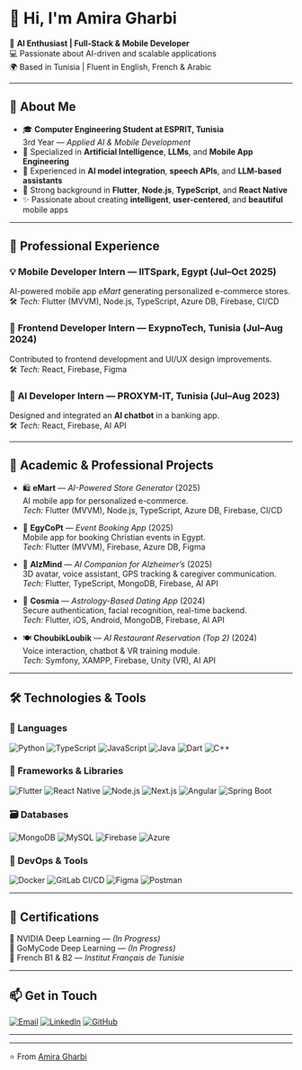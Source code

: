 <!-- 🎨 Banner -->

# 👋 Hi, I'm Amira Gharbi  

🎯 **AI Enthusiast | Full-Stack & Mobile Developer**  
💻 Passionate about AI-driven and scalable applications  
🌍 Based in Tunisia | Fluent in English, French & Arabic  

---

## 🚀 About Me
- 🎓 **Computer Engineering Student at ESPRIT, Tunisia**  
  3rd Year — *Applied AI & Mobile Development*
- 🤖 Specialized in **Artificial Intelligence**, **LLMs**, and **Mobile App Engineering**
- 🧠 Experienced in **AI model integration**, **speech APIs**, and **LLM-based assistants**
- 🧩 Strong background in **Flutter**, **Node.js**, **TypeScript**, and **React Native**
- ✨ Passionate about creating **intelligent**, **user-centered**, and **beautiful** mobile apps

---

## 💼 Professional Experience

### 💡 **Mobile Developer Intern — IITSpark, Egypt (Jul–Oct 2025)**
AI-powered mobile app *eMart* generating personalized e-commerce stores.  
🛠️ *Tech:* Flutter (MVVM), Node.js, TypeScript, Azure DB, Firebase, CI/CD  

### 🎨 **Frontend Developer Intern — ExypnoTech, Tunisia (Jul–Aug 2024)**
Contributed to frontend development and UI/UX design improvements.  
🛠️ *Tech:* React, Firebase, Figma  

### 🤖 **AI Developer Intern — PROXYM-IT, Tunisia (Jul–Aug 2023)**
Designed and integrated an **AI chatbot** in a banking app.  
🛠️ *Tech:* React, Firebase, AI API  

---

## 🧠 Academic & Professional Projects

- 🛍️ **eMart** — *AI-Powered Store Generator* (2025)  
  AI mobile app for personalized e-commerce.  
  *Tech:* Flutter (MVVM), Node.js, TypeScript, Azure DB, Firebase, CI/CD  

- 🎫 **EgyCoPt** — *Event Booking App* (2025)  
  Mobile app for booking Christian events in Egypt.  
  *Tech:* Flutter (MVVM), Firebase, Azure DB, Figma  

- 🧩 **AlzMind** — *AI Companion for Alzheimer’s* (2025)  
  3D avatar, voice assistant, GPS tracking & caregiver communication.  
  *Tech:* Flutter, TypeScript, MongoDB, Firebase, AI API  

- 💞 **Cosmia** — *Astrology-Based Dating App* (2024)  
  Secure authentication, facial recognition, real-time backend.  
  *Tech:* Flutter, iOS, Android, MongoDB, Firebase, AI API  

- 🍽️ **ChoubikLoubik** — *AI Restaurant Reservation (Top 2)* (2024)  
  Voice interaction, chatbot & VR training module.  
  *Tech:* Symfony, XAMPP, Firebase, Unity (VR), AI API  

---

## 🛠️ Technologies & Tools

### 💬 Languages
![Python](https://img.shields.io/badge/-Python-3776AB?style=for-the-badge&logo=python&logoColor=white)
![TypeScript](https://img.shields.io/badge/-TypeScript-3178C6?style=for-the-badge&logo=typescript&logoColor=white)
![JavaScript](https://img.shields.io/badge/-JavaScript-F7DF1E?style=for-the-badge&logo=javascript&logoColor=black)
![Java](https://img.shields.io/badge/-Java-ED8B00?style=for-the-badge&logo=java&logoColor=white)
![Dart](https://img.shields.io/badge/-Dart-0175C2?style=for-the-badge&logo=dart&logoColor=white)
![C++](https://img.shields.io/badge/-C++-00599C?style=for-the-badge&logo=cplusplus&logoColor=white)

### 🧩 Frameworks & Libraries
![Flutter](https://img.shields.io/badge/-Flutter-02569B?style=for-the-badge&logo=flutter&logoColor=white)
![React Native](https://img.shields.io/badge/-React%20Native-61DAFB?style=for-the-badge&logo=react&logoColor=black)
![Node.js](https://img.shields.io/badge/-Node.js-339933?style=for-the-badge&logo=node.js&logoColor=white)
![Next.js](https://img.shields.io/badge/-Next.js-000000?style=for-the-badge&logo=next.js&logoColor=white)
![Angular](https://img.shields.io/badge/-Angular-DD0031?style=for-the-badge&logo=angular&logoColor=white)
![Spring Boot](https://img.shields.io/badge/-Spring%20Boot-6DB33F?style=for-the-badge&logo=springboot&logoColor=white)

### 🗃️ Databases
![MongoDB](https://img.shields.io/badge/-MongoDB-47A248?style=for-the-badge&logo=mongodb&logoColor=white)
![MySQL](https://img.shields.io/badge/-MySQL-4479A1?style=for-the-badge&logo=mysql&logoColor=white)
![Firebase](https://img.shields.io/badge/-Firebase-FFCA28?style=for-the-badge&logo=firebase&logoColor=black)
![Azure](https://img.shields.io/badge/-Azure-0078D4?style=for-the-badge&logo=microsoftazure&logoColor=white)

### 🧰 DevOps & Tools
![Docker](https://img.shields.io/badge/-Docker-2496ED?style=for-the-badge&logo=docker&logoColor=white)
![GitLab CI/CD](https://img.shields.io/badge/-GitLab%20CI%2FCD-FC6D26?style=for-the-badge&logo=gitlab&logoColor=white)
![Figma](https://img.shields.io/badge/-Figma-F24E1E?style=for-the-badge&logo=figma&logoColor=white)
![Postman](https://img.shields.io/badge/-Postman-FF6C37?style=for-the-badge&logo=postman&logoColor=white)

---

## 📜 Certifications
🏅 NVIDIA Deep Learning — *(In Progress)*  
🏅 GoMyCode Deep Learning — *(In Progress)*  
🏅 French B1 & B2 — *Institut Français de Tunisie*

---

## 📫 Get in Touch

[![Email](https://img.shields.io/badge/Email-D14836?style=for-the-badge&logo=gmail&logoColor=white)](mailto:amira.gharbi@esprit.tn)
[![LinkedIn](https://img.shields.io/badge/LinkedIn-0077B5?style=for-the-badge&logo=linkedin&logoColor=white)](https://linkedin.com/in/amira-gharbi)
[![GitHub](https://img.shields.io/badge/GitHub-000?style=for-the-badge&logo=github&logoColor=white)](https://github.com/amiragharb)

---


---
⭐️ From [Amira Gharbi](https://github.com/amiragharb)
